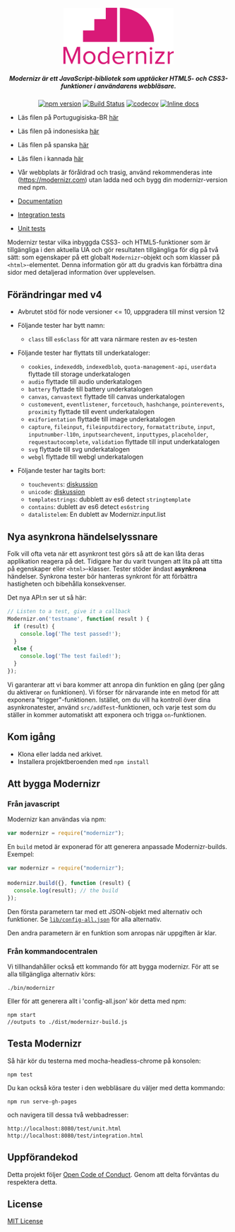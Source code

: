 <p align="center">
   <a href="https://www.npmjs.com/package/modernizr" rel="noopener" target="_blank"><img alt="Modernizr" src="./media/Modernizr-2-Logo-vertical-medium.png" width="250" /></a>
</p>

<div align="center">
  
##### Modernizr är ett JavaScript-bibliotek som upptäcker HTML5- och CSS3-funktioner i användarens webbläsare.
  
[![npm version](https://badge.fury.io/js/modernizr.svg)](https://badge.fury.io/js/modernizr)
[![Build Status](https://github.com/Modernizr/Modernizr/workflows/Testing/badge.svg)](https://github.com/Modernizr/Modernizr/actions)
[![codecov](https://codecov.io/gh/Modernizr/Modernizr/branch/master/graph/badge.svg)](https://codecov.io/gh/Modernizr/Modernizr)
[![Inline docs](https://inch-ci.org/github/Modernizr/Modernizr.svg?branch=master)](https://inch-ci.org/github/Modernizr/Modernizr)

</div>

- Läs filen på Portugugisiska-BR [här](/README.pt_br.md)
- Läs filen på indonesiska [här](/README.id.md)
- Läs filen på spanska [här](/README.sp.md)
- Läs filen i kannada [här](/README.ka.md)

- Vår webbplats är föråldrad och trasig, använd rekommenderas inte (https://modernizr.com) utan ladda ned och bygg din modernizr-version med npm.
- [Documentation](https://modernizr.com/docs/)
- [Integration tests](https://modernizr.github.io/Modernizr/test/integration.html)
- [Unit tests](https://modernizr.github.io/Modernizr/test/unit.html)

Modernizr testar vilka inbyggda CSS3- och HTML5-funktioner som är tillgängliga i den aktuella UA och gör resultaten tillgängliga för dig på två sätt: som egenskaper på ett globalt `Modernizr`-objekt och som klasser på `<html>`-elementet. Denna information gör att du gradvis kan förbättra dina sidor med detaljerad information över upplevelsen.

## Förändringar med v4

- Avbrutet stöd för node versioner <= 10, uppgradera till minst version 12

- Följande tester har bytt namn:
  
  - `class` till `es6class` för att vara närmare resten av es-testen

- Följande tester har flyttats till underkataloger:

  - `cookies`, `indexeddb`, `indexedblob`, `quota-management-api`, `userdata` flyttade till storage underkatalogen
  - `audio` flyttade till audio underkatalogen
  - `battery` flyttade till battery underkatalogen
  - `canvas`, `canvastext` flyttade till canvas underkatalogen
  - `customevent`, `eventlistener`, `forcetouch`, `hashchange`, `pointerevents`, `proximity` flyttade till event underkatalogen
  - `exiforientation` flyttade till image underkatalogen
  - `capture`, `fileinput`, `fileinputdirectory`, `formatattribute`, `input`, `inputnumber-l10n`, `inputsearchevent`, `inputtypes`, `placeholder`, `requestautocomplete`, `validation` flyttade till input underkatalogen
  - `svg` flyttade till svg underkatalogen
  - `webgl` flyttade till webgl underkatalogen
     
- Följande tester har tagits bort:
  
  - `touchevents`: [diskussion](https://github.com/Modernizr/Modernizr/pull/2432)
  - `unicode`: [diskussion](https://github.com/Modernizr/Modernizr/issues/2468)
  - `templatestrings`: dubblett av es6 detect `stringtemplate`
  - `contains`: dublett av es6 detect `es6string`
  - `datalistelem`: En dublett av Modernizr.input.list

## Nya asynkrona händelselyssnare

Folk vill ofta veta när ett asynkront test görs så att de kan låta deras applikation reagera på det.
Tidigare har du varit tvungen att lita på att titta på egenskaper eller `<html>`-klasser. Tester stöder ändast **asynkrona** händelser.
Synkrona tester bör hanteras synkront för att förbättra hastigheten och bibehålla konsekvenser.

Det nya API:n ser ut så här:

```js
// Listen to a test, give it a callback
Modernizr.on('testname', function( result ) {
  if (result) {
    console.log('The test passed!');
  }
  else {
    console.log('The test failed!');
  }
});
```

Vi garanterar att vi bara kommer att anropa din funktion en gång (per gång du aktiverar `on` funktionen). Vi förser för närvarande inte
en metod för att exponera "trigger"-funktionen. Istället, om du vill ha kontroll över dina asynkronatester, använd
`src/addTest`-funktionen, och varje test som du ställer in kommer automatiskt att exponera och trigga `on`-funktionen.

## Kom igång

- Klona eller ladda ned arkivet.
- Installera projektberoenden med `npm install`

## Att bygga Modernizr 

### Från javascript

Modernizr kan användas via npm:

```js
var modernizr = require("modernizr");
```

En `build` metod är exponerad för att generera anpassade Modernizr-builds. Exempel:

```javascript
var modernizr = require("modernizr");

modernizr.build({}, function (result) {
  console.log(result); // the build
});
```

Den första parametern tar med ett JSON-objekt med alternativ och funktioner. Se [`lib/config-all.json`](lib/config-all.json) för alla alternativ.

Den andra parametern är en funktion som anropas när uppgiften är klar.

### Från kommandocentralen

Vi tillhandahåller också ett kommando för att bygga modernizr.
För att se alla tillgängliga alternativ körs:

```shell
./bin/modernizr
```

Eller för att generera allt i 'config-all.json' kör detta med npm:

```shell
npm start
//outputs to ./dist/modernizr-build.js
```

## Testa Modernizr

Så här kör du testerna med mocha-headless-chrome på konsolen:

```shell
npm test
```

Du kan också köra tester i den webbläsare du väljer med detta kommando:

```shell
npm run serve-gh-pages
```

och navigera till dessa två webbadresser:

```shell
http://localhost:8080/test/unit.html
http://localhost:8080/test/integration.html
```

## Uppförandekod

Detta projekt följer [Open Code of Conduct](https://github.com/Modernizr/Modernizr/blob/master/.github/CODE_OF_CONDUCT.md). 
Genom att delta förväntas du respektera detta.


## License

[MIT License](https://opensource.org/licenses/MIT)
